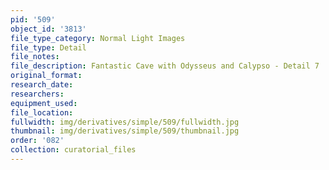 ```yaml
---
pid: '509'
object_id: '3813'
file_type_category: Normal Light Images
file_type: Detail
file_notes:
file_description: Fantastic Cave with Odysseus and Calypso - Detail 7
original_format:
research_date:
researchers:
equipment_used:
file_location:
fullwidth: img/derivatives/simple/509/fullwidth.jpg
thumbnail: img/derivatives/simple/509/thumbnail.jpg
order: '082'
collection: curatorial_files
---
```

